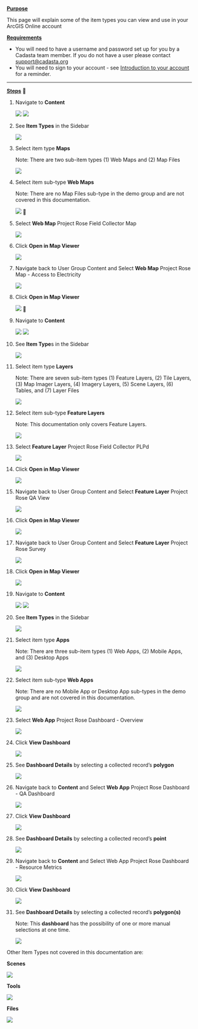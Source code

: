 

<u>**Purpose**</u>

This page will explain some of the item types you can view and use in your ArcGIS Online account

<u>**Requirements**</u>

* You will need to have a username and password set up for you by a Cadasta team member. If you do not have a user please contact support@cadasta.org
* You will need to sign to your account - see [Introduction to your account](intro_to_account/index.md) for a reminder.

---
<u>**Steps**</u>

1. 	Navigate to **Content** 
	
    ![](imgs/image11.jpg)
    ![](imgs/image6.jpg)

2. 	See **Item Types** in the Sidebar

    ![](imgs/image9.jpg)

3. 	Select item type **Maps**

	Note: 	There are two sub-item types (1) Web Maps and (2) Map Files

    ![](imgs/image5.jpg)

4. 	Select item sub-type **Web Maps**

	Note: 	There are no Map Files sub-type in the demo group and are not covered in this 
documentation.

    ![](imgs/image22.jpg)

5. 	Select **Web Map** Project Rose Field Collector Map

    ![](imgs/image1.jpg)

6. 	Click **Open in Map Viewer**

    ![](imgs/image8.jpg)

7. 	Navigate back to User Group Content and Select **Web Map** Project Rose Map - Access 
to Electricity

    ![](imgs/image4.jpg)

8. 	Click **Open in Map Viewer**

    ![](imgs/image15.jpg)

9. 	Navigate to **Content** 
	
	![](imgs/image11.jpg)
    ![](imgs/image6.jpg)

10. See **Item Type**s in the Sidebar

    ![](imgs/image9.jpg)

11. Select item type **Layers**

	Note: 	There are seven sub-item types (1) Feature Layers, (2) Tile Layers, (3) Map 
Imager Layers, (4) Imagery Layers, (5) Scene Layers, (6) Tables, and (7) Layer 
Files

    ![](imgs/image26.jpg)


1.  Select item sub-type **Feature Layers**

	Note: 	This documentation only covers Feature Layers.
 
    ![](imgs/image28.jpg)

13. Select **Feature Layer** Project Rose Field Collector PLPd

    ![](imgs/image2.jpg)

14. Click **Open in Map Viewer**

    ![](imgs/image18.jpg)

15. Navigate back to User Group Content and Select **Feature Layer** Project Rose QA 
      	View
	
    ![](imgs/image25.jpg)

16.	 Click **Open in Map Viewer**

        ![](imgs/image29.jpg)

17. Navigate back to User Group Content and Select **Feature Layer** Project Rose Survey

    ![](imgs/image20.jpg)

18. Click **Open in Map Viewer**

    ![](imgs/image13.jpg)

19. Navigate to **Content** 
	
    ![](imgs/image11.jpg)
    ![](imgs/image6.jpg)

20. See **Item Types** in the Sidebar

    ![](imgs/image9.jpg)

21. Select item type **Apps**

	Note: 	There are three sub-item types (1) Web Apps, (2) Mobile Apps, and (3) Desktop 
Apps

    ![](imgs/image17.jpg)

22. Select item sub-type **Web Apps**

	Note:	There are no Mobile App or Desktop App sub-types in the demo group and are 
not covered in this documentation.	

    ![](imgs/image10.jpg)

23. Select **Web App** Project Rose Dashboard - Overview

    ![](imgs/image12.jpg)

24. Click **View Dashboard**	
	
    ![](imgs/image31.jpg)

25. See **Dashboard Details** by selecting a collected record’s __**polygon**__

    ![](imgs/image7.jpg)

26. Navigate back to **Content** and Select **Web App** Project Rose Dashboard - QA 
Dashboard

    ![](imgs/image12.jpg)

27. Click **View Dashboard**	

    ![](imgs/image14.jpg)

28. See **Dashboard Details** by selecting a collected record’s __**point**__

    ![](imgs/image30.jpg)

29. Navigate back to **Content** and Select Web App Project Rose Dashboard - Resource 
     	Metrics

    ![](imgs/image12.jpg)

27. Click **View Dashboard**	

    ![](imgs/image23.jpg)

28. See **Dashboard Details** by selecting a collected record’s __**polygon(s)**__

	Note: This **dashboard** has the possibility of one or more manual selections at one time.

    ![](imgs/image19.jpg)

Other Item Types not covered in this documentation are:

**Scenes**

![](imgs/image27.jpg)

**Tools**

![](imgs/image16.jpg)

**Files**

![](imgs/image21.jpg)












